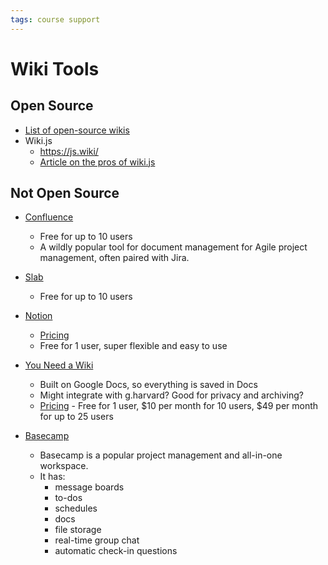```yaml
---
tags: course support
---
```


# Wiki Tools

## Open Source
* [List of open-source wikis](https://medevel.com/os-wiki-engines-for-2021/)
*  Wiki.js
    * https://js.wiki/
    * [Article on the pros of wiki.js](https://medevel.com/wikijs/)

## Not Open Source
* [Confluence](https://www.atlassian.com/software/confluence)
    * Free for up to 10 users
    * A wildly popular tool for document management for Agile project management, often paired with Jira.
* [Slab](https://slab.com/pricing/)
    * Free for up to 10 users
* [Notion](notion.so)
    * [Pricing](https://www.notion.so/product?utm_source=adwords&utm_campaign=15344789517&utm_medium=127377659462&utm_content=520530415616&utm_term=company%20wiki%20tool&targetid=kwd-1197746594377&gclid=Cj0KCQiAnuGNBhCPARIsACbnLzptj-S9amIX73BVhFTpc___3yuc3ub9nxwtjQi0Qfn4m4FuwhaKx6UaAtG1EALw_wcB)
    * Free for 1 user, super flexible and easy to use
* [You Need a Wiki](https://youneedawiki.com/)
    * Built on Google Docs, so everything is saved in Docs
    * Might integrate with g.harvard? Good for privacy and archiving?
    * [Pricing](https://youneedawiki.com/#pricing) - Free for 1 user, $10 per month for 10 users, $49 per month for up to 25 users

* [Basecamp](https://basecamp.com/how-it-works)
    * Basecamp is a popular project management and all-in-one workspace.
    * It has:
        * message boards
        * to-dos
        * schedules
        * docs
        * file storage 
        * real-time group chat
        * automatic check-in questions




